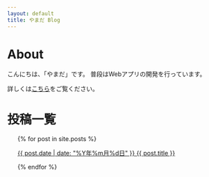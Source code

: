 ```yaml
---
layout: default
title: やまだ Blog
---
```

# About
こんにちは、「やまだ」です。
普段はWebアプリの開発を行っています。

詳しくは<a href="{{ site.baseurl }}/{{ site.posts[0].url }}">こちら</a>をご覧ください。

# 投稿一覧

<ul>
  {% for post in site.posts %}
    <p>
      <a href="{{ site.baseurl }}/{{ post.url }}">{{ post.date | date: "%Y年%m月%d日" }} {{ post.title }}</a>
    </p>
  {% endfor %}
</ul>
